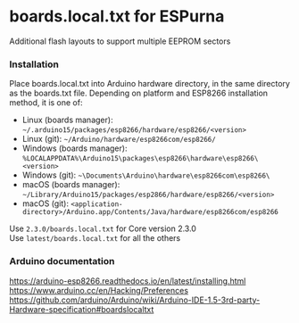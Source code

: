 # boards.local.txt for ESPurna

Additional flash layouts to support multiple EEPROM sectors

### Installation

Place boards.local.txt into Arduino hardware directory, in the same directory as the boards.txt file. Depending on platform and ESP8266 installation method, it is one of:

- Linux (boards manager): `~/.arduino15/packages/esp8266/hardware/esp8266/<version>`
- Linux (git): `~/Arduino/hardware/esp8266com/esp8266/`
- Windows (boards manager): `%LOCALAPPDATA%\Arduino15\packages\esp8266\hardware\esp8266\<version>`
- Windows (git): `~\Documents\Arduino\hardware\esp8266com\esp8266\`
- macOS (boards manager): `~/Library/Arduino15/packages/esp2866/hardware/esp8266/<version>`
- macOS (git): `<application-directory>/Arduino.app/Contents/Java/hardware/esp8266com/esp8266`

Use `2.3.0/boards.local.txt` for Core version 2.3.0  
Use `latest/boards.local.txt` for all the others


### Arduino documentation

https://arduino-esp8266.readthedocs.io/en/latest/installing.html
https://www.arduino.cc/en/Hacking/Preferences
https://github.com/arduino/Arduino/wiki/Arduino-IDE-1.5-3rd-party-Hardware-specification#boardslocaltxt 
